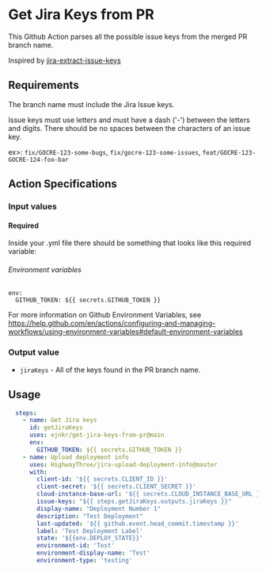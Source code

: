 # Get Jira Keys from PR
This Github Action parses all the possible issue keys from the merged PR branch name.

Inspired by [jira-extract-issue-keys](https://github.com/HighwayThree/jira-extract-issue-keys)

## Requirements
The branch name must include the Jira Issue keys. 

Issue keys must use letters and must have a dash ('-') between the letters and digits. There should be no spaces between the characters of an issue key.

ex>: `fix/GOCRE-123-some-bugs`, `fix/gocre-123-some-issues`, `feat/GOCRE-123-GOCRE-124-foo-bar`

## Action Specifications

### Input values

#### Required

Inside your .yml file there should be something that looks like this required variable:

###### Environment variables

```
env:
  GITHUB_TOKEN: ${{ secrets.GITHUB_TOKEN }}
```

For more information on Github Environment Variables, see https://help.github.com/en/actions/configuring-and-managing-workflows/using-environment-variables#default-environment-variables

### Output value

- `jiraKeys` - All of the keys found in the PR branch name.

## Usage

```yaml
  steps:
    - name: Get Jira keys
      id: getJiraKeys
      uses: ejnkr/get-jira-keys-from-pr@main
      env:
        GITHUB_TOKEN: ${{ secrets.GITHUB_TOKEN }}
    - name: Upload deployment info
      uses: HighwayThree/jira-upload-deployment-info@master
      with:
        client-id: '${{ secrets.CLIENT_ID }}'
        client-secret: '${{ secrets.CLIENT_SECRET }}'
        cloud-instance-base-url: '${{ secrets.CLOUD_INSTANCE_BASE_URL }}'
        issue-keys: "${{ steps.getJiraKeys.outputs.jiraKeys }}"
        display-name: "Deployment Number 1"
        description: "Test Deployment"
        last-updated: '${{ github.event.head_commit.timestamp }}'
        label: 'Test Deployment Label'
        state: '${{env.DEPLOY_STATE}}'
        environment-id: 'Test'
        environment-display-name: 'Test'
        environment-type: 'testing'
```
